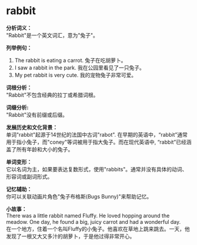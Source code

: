 # rabbit

**分析词义：**  
"Rabbit"是一个英文词汇，意为"兔子"。

  

**列举例句：**

  

1.  The rabbit is eating a carrot. 兔子在吃胡萝卜。
2.  I saw a rabbit in the park. 我在公园里看见了一只兔子。
3.  My pet rabbit is very cute. 我的宠物兔子非常可爱。

  

**词根分析：**  
"Rabbit"不包含经典的拉丁或希腊词根。

  

**词缀分析:**  
"Rabbit"没有前缀或后缀。

  

**发展历史和文化背景：**  
单词"rabbit"起源于14世纪的法国中古词"rabot". 在早期的英语中，“rabbit”通常用于指小兔子，而"coney"等词被用于指大兔子。而在现代英语中, “rabbit”已经涵盖了所有年龄和大小的兔子。

  

**单词变形：**  
它以名词为主，如果要表达复数形式，使用"rabbits"。通常并没有具体的动词、形容词或副词形式。

  

**记忆辅助：**  
你可以关联动画片角色"兔子布格斯(Bugs Bunny)"来帮助记忆。

  

**小故事：**  
There was a little rabbit named Fluffy. He loved hopping around the meadow. One day, he found a big, juicy carrot and had a wonderful day.  
在一个地方，住着一个名叫Fluffy的小兔子。他喜欢在草地上跳来跳去。一天，他发现了一根又大又多汁的胡萝卜，于是他过得非常开心。
